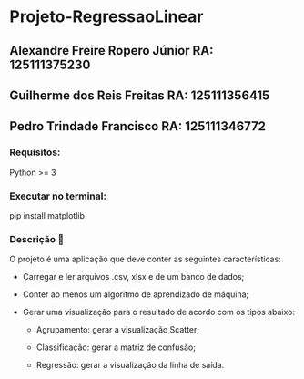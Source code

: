 # Projeto-RegressaoLinear

## Alexandre Freire Ropero Júnior RA: 125111375230
## Guilherme dos Reis Freitas RA: 125111356415
## Pedro Trindade Francisco RA: 125111346772

### Requisitos:
Python >= 3  
### Executar no terminal:  
pip install matplotlib

### Descrição :page_with_curl:

O projeto é uma aplicação que deve conter as seguintes características:

 - Carregar e ler arquivos .csv, xlsx e de um banco de dados;

 - Conter ao menos um algoritmo de aprendizado de máquina;

 - Gerar uma visualização para o resultado de acordo com os tipos abaixo:

    - Agrupamento: gerar a visualização Scatter;

   - Classificação: gerar a matriz de confusão;

   - Regressão: gerar a visualização da linha de saída.
